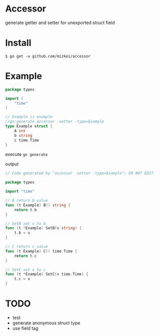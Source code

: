 # Accessor

generate getter and setter for unexported struct field

# Install

```
$ go get -u github.com/mizkei/accessor
```

# Example

```go
package types

import (
	"time"
)

// Example is example
//go:generate accessor -setter -type=Example
type Example struct {
	A int
	b string
	c time.Time
}
```

execute `go generate`

output
```go
// Code generated by "accessor -setter -type=Example"; DO NOT EDIT.

package types

import "time"

// B return b value
func (t Example) B() string {
	return t.b
}

// SetB set v to b
func (t *Example) SetB(v string) {
	t.b = v
}

// C return c value
func (t Example) C() time.Time {
	return t.c
}

// SetC set v to c
func (t *Example) SetC(v time.Time) {
	t.c = v
}
```

# TODO

- test
- generate anonymous struct type
- use field tag
